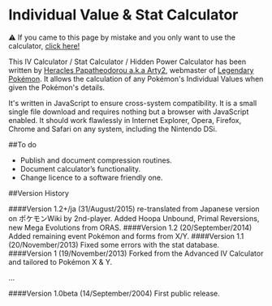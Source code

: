 Individual Value & Stat Calculator
===================================

:warning: If you came to this page by mistake and you only want to use the calculator, [click here!](http://www.legendarypokemon.net/ivcalcxy.html)

This IV Calculator / Stat Calculator / Hidden Power Calculator has been written by [Heracles Papatheodorou a.k.a Arty2](http://www.twitter.com/Arty2), webmaster of [Legendary Pokémon](http://www.legendarypokemon.net/). It allows the calculation of any Pokémon's Individual Values when given the Pokémon's details.

It's written in JavaScript to ensure cross-system compatibility. It is a small single file download and requires nothing but a browser with JavaScript enabled. It should work flawlessly in Internet Explorer, Opera, Firefox, Chrome and Safari on any system, including the Nintendo DSi.

##To do

* Publish and document compression routines.
* Document calculator’s functionality.
* Change licence to a software friendly one.

##Version History

####Version 1.2+/ja (31/August/2015)
    re-translated from Japanese version on ポケモンWiki by 2nd-player.
    Added Hoopa Unbound, Primal Reversions, new Mega Evolutions from ORAS.
####Version 1.2 (20/September/2014)
    Added remaining event Pokémon and forms from X/Y.
####Version 1.1 (20/November/2013)
    Fixed some errors with the stat database.
####Version 1 (19/November/2013)
    Forked from the Advanced IV Calculator and tailored to Pokémon X & Y.

…

####Version 1.0beta (14/September/2004)
	First public release. 
